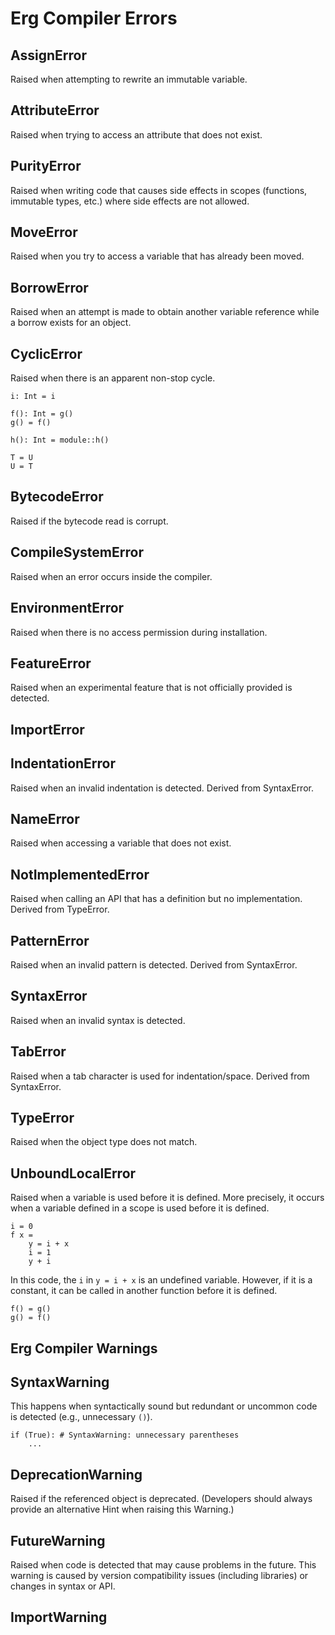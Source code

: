 # Erg Compiler Errors

## AssignError

Raised when attempting to rewrite an immutable variable.

## AttributeError

Raised when trying to access an attribute that does not exist.

## PurityError

Raised when writing code that causes side effects in scopes (functions, immutable types, etc.) where side effects are not allowed.

## MoveError

Raised when you try to access a variable that has already been moved.

## BorrowError

Raised when an attempt is made to obtain another variable reference while a borrow exists for an object.

## CyclicError

Raised when there is an apparent non-stop cycle.

```erg
i: Int = i

f(): Int = g()
g() = f()

h(): Int = module::h()

T = U
U = T
```

## BytecodeError

Raised if the bytecode read is corrupt.

## CompileSystemError

Raised when an error occurs inside the compiler.

## EnvironmentError

Raised when there is no access permission during installation.

## FeatureError

Raised when an experimental feature that is not officially provided is detected.

## ImportError

## IndentationError

Raised when an invalid indentation is detected.
Derived from SyntaxError.

## NameError

Raised when accessing a variable that does not exist.

## NotImplementedError

Raised when calling an API that has a definition but no implementation.
Derived from TypeError.

## PatternError

Raised when an invalid pattern is detected.
Derived from SyntaxError.

## SyntaxError

Raised when an invalid syntax is detected.

## TabError

Raised when a tab character is used for indentation/space.
Derived from SyntaxError.

## TypeError

Raised when the object type does not match.

## UnboundLocalError

Raised when a variable is used before it is defined.
More precisely, it occurs when a variable defined in a scope is used before it is defined.

```erg
i = 0
f x =
    y = i + x
    i = 1
    y + i
```

In this code, the `i` in `y = i + x` is an undefined variable.
However, if it is a constant, it can be called in another function before it is defined.

```erg
f() = g()
g() = f()
```

## Erg Compiler Warnings

## SyntaxWarning

This happens when syntactically sound but redundant or uncommon code is detected (e.g., unnecessary `()`).

```erg
if (True): # SyntaxWarning: unnecessary parentheses
    ...
```

## DeprecationWarning

Raised if the referenced object is deprecated.
(Developers should always provide an alternative Hint when raising this Warning.)

## FutureWarning

Raised when code is detected that may cause problems in the future.
This warning is caused by version compatibility issues (including libraries) or changes in syntax or API.

## ImportWarning
